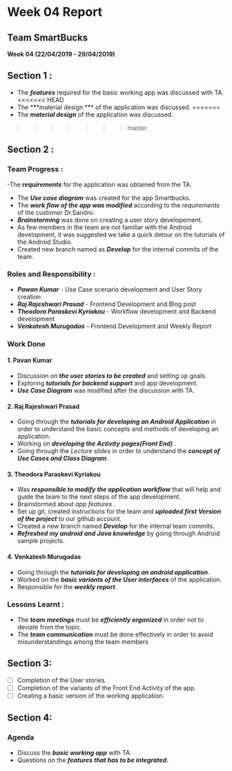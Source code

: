 # Week 04 Report 
## Team SmartBucks
**Week 04 (22/04/2019 - 29/04/2019)** 

## Section 1 : 
- The ***features*** required for the basic working app was discussed with TA. 
<<<<<<< HEAD
- The ***material design *** of the application was discussed. 
=======
- The ***material design*** of the application was discussed. 
>>>>>>> master

## Section 2 : 
### Team Progress :  

 -The ***requirements*** for the application was obtained from the TA.<br/>
- The ***Use case diagram*** was created for the app Smartbucks. <br/> 
- The ***work flow of the app was modified*** according to the *requirements* of the customer Dr.Sandro.  <br/>
- ***Brainstorming*** was done on creating a user story developement. 
- As few members in the team are not familiar with the Android development, it was suggested we take a quick detour on the tutorials of the Android Studio.  <br/>
- Created new branch named as ***Develop*** for the internal commits of the team. 

### Roles and Responsibility :  

- ***Pawan Kumar***  - Use Case scenario development and User Story creation  <br/>
- ***Raj Rajeshwari Prasad*** - 	Frontend Development and Blog post  <br/>
- ***Theodora Paraskevi Kyriakou*** - Workflow development and Backend development<br/>
- ***Venkatesh Murugadas*** - Frontend Development and Weekly Report  <br/>
### Work Done <br/>

#### 1. Pavan Kumar 
- Discussion on ***the user stories to be created*** and setting up goals.<br/>
- Exploring ***tutorials for backend support*** and app development.<br/>
- ***Use Case Diagram*** was modified after the discussion with TA.<br/>
#### 2. Raj Rajeshwari Prasad
- Going through the ***tutorials for developing an Android Application*** in order to understand the basic concepts and methods of developing an application.<br/>
- Working on ***developing the Activity pages(Front End)*** .<br/>
-  Going through the *Lecture slides* in order to understand the ***concept of Use Cases and Class Diagram*** . <br/>
#### 3. Theodora Paraskevi Kyriakou
- Was ***responsible to modify the application workflow*** that will help and guide the team to the next steps of the app development.<br/>
- Brainstormed about *app features* .<br/>
- Set up git, created instructions for the team and ***uploaded first Version of the project*** to our github account.<br/>
- Created a new branch named ***Develop*** for the internal team commits. 
- ***Refreshed my android and Java knowledge*** by going through Android sample projects. <br/>
#### 4. Venkatesh Murugadas
- Going through the ***tutorials for developing an android application***. <br/>
- Worked on the ***basic variants of the User interfaces*** of the application.<br/> 
- Responsible for the ***weekly report***. <br/>
### Lessons Learnt :  

- The ***team meetings*** must be ***efficiently organized*** in order not to deviate from the topic.  <br/>
- The ***team communication*** must be done effectively in order to avoid misunderstandings among the team members

## Section 3:

 - [ ] Completion of the User stories.<br/>
 - [ ] Completion of the variants of the Front End Activity of the app. <br/>
 - [ ] Creating a basic version of the working application.<br/>

## Section 4:  
### Agenda  
- Discuss the ***basic working app*** with TA.<br/>
- Questions on the ***features that has to be integrated***.  <br/>
